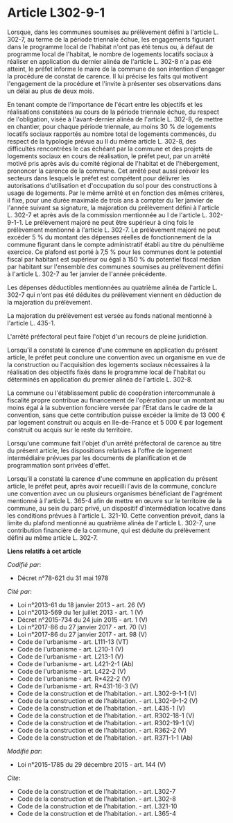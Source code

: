 # Article L302-9-1

Lorsque, dans les communes soumises au prélèvement défini à l'article L. 302-7, au terme de la période triennale échue, les
engagements figurant dans le programme local de l'habitat n'ont pas été tenus ou, à défaut de programme local de l'habitat,
le nombre de logements locatifs sociaux à réaliser en application du dernier alinéa de l'article L. 302-8 n'a pas été
atteint, le préfet informe le maire de la commune de son intention d'engager la procédure de constat de carence. Il lui
précise les faits qui motivent l'engagement de la procédure et l'invite à présenter ses observations dans un délai au plus de
deux mois. 

En tenant compte de l'importance de l'écart entre les objectifs et les réalisations constatées au cours de la période
triennale échue, du respect de l'obligation, visée à l'avant-dernier alinéa de l'article L. 302-8, de mettre en chantier,
pour chaque période triennale, au moins 30 % de logements locatifs sociaux rapportés au nombre total de logements commencés,
du respect de la typologie prévue au II du même article L. 302-8, des difficultés rencontrées le cas échéant par la commune
et des projets de logements sociaux en cours de réalisation, le préfet peut, par un arrêté motivé pris après avis du comité
régional de l'habitat et de l'hébergement, prononcer la carence de la commune. Cet arrêté peut aussi prévoir les secteurs
dans lesquels le préfet est compétent pour délivrer les autorisations d'utilisation et d'occupation du sol pour des
constructions à usage de logements. Par le même arrêté et en fonction des mêmes critères, il fixe, pour une durée maximale de
trois ans à compter du 1er janvier de l'année suivant sa signature, la majoration du prélèvement défini à l'article L. 302-7
et après avis de la commission mentionnée au I de l'article L. 302-9-1-1. Le prélèvement majoré ne peut être supérieur à cinq
fois le prélèvement mentionné à l'article L. 302-7. Le prélèvement majoré ne peut excéder 5 % du montant des dépenses réelles
de fonctionnement de la commune figurant dans le compte administratif établi au titre du pénultième exercice. Ce plafond est
porté à 7,5 % pour les communes dont le potentiel fiscal par habitant est supérieur ou égal à 150 % du potentiel fiscal
médian par habitant sur l'ensemble des communes soumises au prélèvement défini à l'article L. 302-7 au 1er janvier de l'année
précédente. 

Les dépenses déductibles mentionnées au quatrième alinéa de l'article L. 302-7 qui n'ont pas été déduites du prélèvement
viennent en déduction de la majoration du prélèvement. 

La majoration du prélèvement est versée au fonds national mentionné à l'article L. 435-1. 

L'arrêté préfectoral peut faire l'objet d'un recours de pleine juridiction. 

Lorsqu'il a constaté la carence d'une commune en application du présent article, le préfet peut conclure une convention avec
un organisme en vue de la construction ou l'acquisition des logements sociaux nécessaires à la réalisation des objectifs
fixés dans le programme local de l'habitat ou déterminés en application du premier alinéa de l'article L. 302-8. 

La commune ou l'établissement public de coopération intercommunale à fiscalité propre contribue au financement de l'opération
pour un montant au moins égal à la subvention foncière versée par l'Etat dans le cadre de la convention, sans que cette
contribution puisse excéder la limite de 13 000 € par logement construit ou acquis en Ile-de-France et 5 000 € par logement
construit ou acquis sur le reste du territoire. 

Lorsqu'une commune fait l'objet d'un arrêté préfectoral de carence au titre du présent article, les dispositions relatives à
l'offre de logement intermédiaire prévues par les documents de planification et de programmation sont privées d'effet. 

Lorsqu'il a constaté la carence d'une commune en application du présent article, le préfet peut, après avoir recueilli l'avis
de la commune, conclure une convention avec un ou plusieurs organismes bénéficiant de l'agrément mentionné à l'article L.
365-4 afin de mettre en œuvre sur le territoire de la commune, au sein du parc privé, un dispositif d'intermédiation locative
dans les conditions prévues à l'article L. 321-10. Cette convention prévoit, dans la limite du plafond mentionné au quatrième
alinéa de l'article L. 302-7, une contribution financière de la commune, qui est déduite du prélèvement défini au même
article L. 302-7.

**Liens relatifs à cet article**

_Codifié par_:

  - Décret n°78-621 du 31 mai 1978

_Cité par_:

  - Loi n°2013-61 du 18 janvier 2013 - art. 26 (V)
  - Loi n°2013-569 du 1er juillet 2013 - art. 1 (V)
  - Décret n°2015-734 du 24 juin 2015 - art. 1 (V)
  - Loi n°2017-86 du 27 janvier 2017 - art. 70 (V)
  - Loi n°2017-86 du 27 janvier 2017 - art. 98 (V)
  - Code de l'urbanisme - art. L111-13 (VT)
  - Code de l'urbanisme - art. L210-1 (V)
  - Code de l'urbanisme - art. L213-1 (V)
  - Code de l'urbanisme - art. L421-2-1 (Ab)
  - Code de l'urbanisme - art. L422-2 (V)
  - Code de l'urbanisme - art. R*422-2 (V)
  - Code de l'urbanisme - art. R*431-16-3 (V)
  - Code de la construction et de l'habitation. - art. L302-9-1-1 (V)
  - Code de la construction et de l'habitation. - art. L302-9-1-2 (V)
  - Code de la construction et de l'habitation. - art. L435-1 (V)
  - Code de la construction et de l'habitation. - art. R302-18-1 (V)
  - Code de la construction et de l'habitation. - art. R302-19-1 (V)
  - Code de la construction et de l'habitation. - art. R362-2 (V)
  - Code de la construction et de l'habitation. - art. R371-1-1 (Ab)

_Modifié par_:

  - Loi n°2015-1785 du 29 décembre 2015 - art. 144 (V)

_Cite_:

  - Code de la construction et de l'habitation. - art. L302-7
  - Code de la construction et de l'habitation. - art. L302-8
  - Code de la construction et de l'habitation. - art. L321-10
  - Code de la construction et de l'habitation. - art. L365-4
